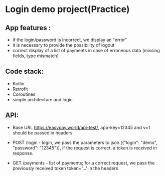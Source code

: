 # Login demo project(Practice)

## App features :
- if the login/password is incorrect, we display an "error"
- it is necessary to provide the possibility of logout
- correct display of a list of payments in case of erroneous data (missing fields, type mismatch)

## Code stack:
- Kotlin
- Retrofit
- Coroutines
- simple architecture and logic

## API:
- Base URL https://easypay.world/api-test/, app-key=12345 and v=1 should be passed in headers
  
- POST /login - login, we pass the parameters to json ({"login": "demo", "password": "12345"}), if the request is correct, a token is received in response.
  
- GET /payments - list of payments; for a correct request, we pass the previously received token token='...' in the headers
